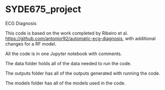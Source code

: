 # SYDE675_project
 ECG Diagnosis
 
 This code is based on the work completed by Ribeiro et al. https://github.com/antonior92/automatic-ecg-diagnosis, with additional changes for a RF model.
 
 All the code is in one Jupyter notebook with comments.
 
 The data folder holds all of the data needed to run the code.
 
 The outputs folder has all of the outputs generated with running the code.
 
 The models folder has all of the models used in the code.
